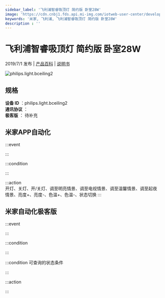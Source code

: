 ```yaml
---
sidebar_label: '飞利浦智睿吸顶灯 简约版 卧室28W'
image: 'https://cdn.cnbj1.fds.api.mi-img.com/iotweb-user-center/developer_1679047612656KuKB9iWr.png?GalaxyAccessKeyId=AKVGLQWBOVIRQ3XLEW&Expires=9223372036854775807&Signature=i3oFxgCjfK0g6Ixwsbq2EsacpeM='
keywords: '米家, 飞利浦, 飞利浦智睿吸顶灯 简约版 卧室28W'
description : ''
---
```

# 飞利浦智睿吸顶灯 简约版 卧室28W

2019/7/1 发布 | [产品百科](https://home.mi.com/webapp/content/baike/product/index.html?model=philips.light.bceiling2/) | [说明书](https://home.mi.com/views/introduction.html?model=philips.light.bceiling2&region=cn)

![philips.light.bceiling2](https://cdn.cnbj1.fds.api.mi-img.com/iotweb-user-center/developer_1679047612656KuKB9iWr.png?GalaxyAccessKeyId=AKVGLQWBOVIRQ3XLEW&Expires=9223372036854775807&Signature=i3oFxgCjfK0g6Ixwsbq2EsacpeM=)

## 规格  
> 
**设备 ID** ：philips.light.bceiling2  
**通讯协议** ：  
**极客版**  ： 待补充 


## 米家APP自动化  

:::event  

:::

:::condition  

:::

:::action   
开灯、关灯、开/关灯、调至明亮情景、调至电视情景、调至温馨情景、调至起夜情景、亮度+、亮度-、色温+、色温-、状态切换
:::

## 米家自动化极客版  

:::event  

:::

:::condition  

:::

:::condition 可查询的状态条件  

:::

:::action  

:::

        
